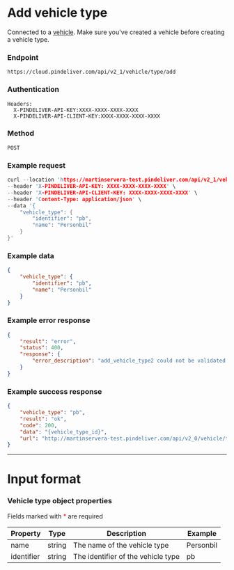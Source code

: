 # Add vehicle type

Connected to a [vehicle](vehicle_add.md). Make sure you've created a vehicle before creating a vehicle type.

### Endpoint
```
https://cloud.pindeliver.com/api/v2_1/vehicle/type/add
```

### Authentication
```
Headers:
  X-PINDELIVER-API-KEY:XXXX-XXXX-XXXX-XXXX
  X-PINDELIVER-API-CLIENT-KEY:XXXX-XXXX-XXXX-XXXX
```

### Method
```
POST
```

### Example request
```C
curl --location 'https://martinservera-test.pindeliver.com/api/v2_1/vehicle/type/add' \
--header 'X-PINDELIVER-API-KEY: XXXX-XXXX-XXXX-XXXX' \
--header 'X-PINDELIVER-API-CLIENT-KEY: XXXX-XXXX-XXXX-XXXX' \
--header 'Content-Type: application/json' \
--data '{
    "vehicle_type": {
        "identifier": "pb",
        "name": "Personbil"
    }
}'
```

### Example data
```JSON
{
    "vehicle_type": {
        "identifier": "pb",
        "name": "Personbil"
    }
}
```

### Example error response
```JSON
{
    "result": "error",
    "status": 400,
    "response": {
        "error_description": "add_vehicle_type2 could not be validated: [vehicle_type.name] The property name is required"
    }
}
```

### Example success response
```JSON
{
    "vehicle_type": "pb",
    "result": "ok",
    "code": 200,
    "data": "{vehicle_type_id}",
    "url": "http://martinservera-test.pindeliver.com/api/v2_0/vehicle/type/get/{vehicle_type_id}"
}
```

---

# Input format

### Vehicle type object properties

Fields marked with <font color='red'>*</font> are required

|Property|Type|Description|Example|
|--------|----|-----------|-------|
|name|string|The name of the vehicle type|Personbil|
|identifier|string|The identifier of the vehicle type|pb|
